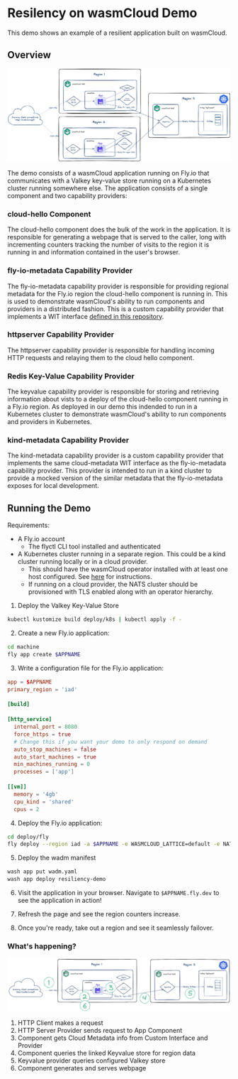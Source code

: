 # Resilency on wasmCloud Demo

This demo shows an example of a resilient application built on wasmCloud.

## Overview

![Architecture](./assets/architecture.png)

The demo consists of a wasmCloud application running on Fly.io that
communicates with a Valkey key-value store running on a Kubernetes cluster
running somewhere else. The application consists of a single component and two
capability providers:

### cloud-hello Component

The cloud-hello component does the bulk of the work in the application. It is
responsible for generating a webpage that is served to the caller, long with
incrementing counters tracking the number of visits to the region it is running
in and information contained in the user's browser.

### fly-io-metadata Capability Provider

The fly-io-metadata capability provider is responsible for providing regional
metadata for the Fly.io region the cloud-hello component is running in. This is
used to demonstrate wasmCloud's ability to run components and providers in a
distributed fashion. This is a custom capability provider that implements a WIT
interface [defined in this repository](/cloud-metadata).

### httpserver Capability Provider

The httpserver capability provider is responsible for handling incoming HTTP
requests and relaying them to the cloud hello component.

### Redis Key-Value Capability Provider

The keyvalue capability provider is responsible for storing and retrieving
information about vists to a deploy of the cloud-hello component running in a
Fly.io region. As deployed in our demo this indended to run in a Kubernetes
cluster to demonstrate wasmCloud's ability to run components and providers in
Kubernetes.

### kind-metadata Capability Provider

The kind-metadata capability provider is a custom capability provider that
implements the same cloud-metadata WIT interface as the fly-io-metadata
capability provider. This provider is intended to run in a kind cluster to
provide a mocked version of the similar metadata that the fly-io-metadata
exposes for local development.

## Running the Demo

Requirements:

* A Fly.io account
  * The flyctl CLI tool installed and authenticated
* A Kubernetes cluster running in a separate region. This could be a kind
  cluster running locally or in a cloud provider.
  * This should have the wasmCloud operator installed with at least one host
    configured. See
    [here](https://github.com/wasmCloud/wasmcloud-operator?tab=readme-ov-file#deploying-the-operator)
    for instructions.
  * If running on a cloud provider, the NATS cluster should be provisioned with
    TLS enabled along with an operator hierarchy.

1. Deploy the Valkey Key-Value Store

```sh
kubectl kustomize build deploy/k8s | kubectl apply -f -
```

2. Create a new Fly.io application:

```sh
cd machine
fly app create $APPNAME
```

3. Write a configuration file for the Fly.io application:

```toml
app = $APPNAME
primary_region = 'iad'

[build]

[http_service]
  internal_port = 8080
  force_https = true
  # Change this if you want your demo to only respond on demand
  auto_stop_machines = false
  auto_start_machines = true
  min_machines_running = 0
  processes = ['app']

[[vm]]
  memory = '4gb'
  cpu_kind = 'shared'
  cpus = 2
```

4. Deploy the Fly.io application:

```sh
cd deploy/fly
fly deploy --region iad -a $APPNAME -e WASMCLOUD_LATTICE=default -e NATS_ADDR=$ADDRESS_OF_YOUR_NATS_CLUSTER
```

5. Deploy the wadm manifest

```sh
wash app put wadm.yaml
wash app deploy resiliency-demo
```

6. Visit the application in your browser. Navigate to `$APPNAME.fly.dev` to see the
   application in action!

7. Refresh the page and see the region counters increase.

8. Once you're ready, take out a region and see it seamlessly failover.

### What's happening?

![Steps](./assets/steps.png)

1. HTTP Client makes a request
1. HTTP Server Provider sends request to App Component
1. Component gets Cloud Metadata info from Custom Interface and Provider
1. Component queries the linked Keyvalue store for region data
1. Keyvalue provider queries configured Valkey store
1. Component generates and serves webpage
